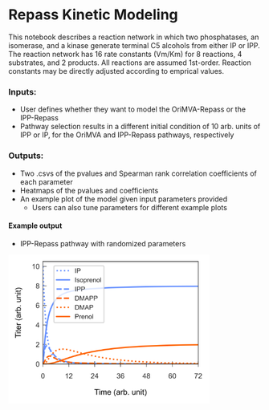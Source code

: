 # Repass Kinetic Modeling

This notebook describes a reaction network in which two phosphatases, an isomerase, and a kinase generate terminal C5 alcohols from either IP or IPP. The reaction network has 16 rate constants (Vm/Km) for 8 reactions, 4 substrates, and 2 products. All reactions are assumed 1st-order. Reaction constants may  be directly adjusted according to emprical values. 

### Inputs:
- User defines whether they want to model the OriMVA-Repass or the IPP-Repass
- Pathway selection results in a different initial condition of 10 arb. units of IPP or IP, for the OriMVA and IPP-Repass pathways, respectively
### Outputs:
- Two .csvs of the pvalues and Spearman rank correlation coefficients of each parameter
- Heatmaps of the pvalues and coefficients
- An example plot of the model given input parameters provided
    - Users can also tune parameters for different example plots

#### Example output

- IPP-Repass pathway with randomized parameters

<img src="Figure_Export/IPP-Repass_Example_Kinetic_Model.svg" width="400"/>
